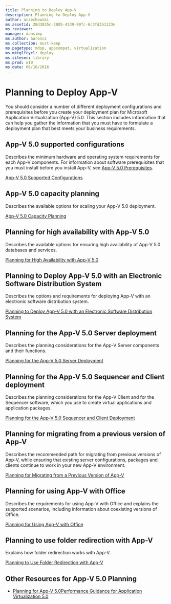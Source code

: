 ```yaml
---
title: Planning to Deploy App-V
description: Planning to Deploy App-V
author: aczechowski
ms.assetid: 28d3035c-3805-4339-90fc-6c3fd3b1123e
ms.reviewer: 
manager: dansimp
ms.author: aaroncz
ms.collection: must-keep
ms.pagetype: mdop, appcompat, virtualization
ms.mktglfcycl: deploy
ms.sitesec: library
ms.prod: w10
ms.date: 06/16/2016
---
```



# Planning to Deploy App-V


You should consider a number of different deployment configurations and prerequisites before you create your deployment plan for Microsoft Application Virtualization (App-V) 5.0. This section includes information that can help you gather the information that you must have to formulate a deployment plan that best meets your business requirements.

## <a href="" id="---------app-v-5-0-supported-configurations"></a> App-V 5.0 supported configurations


Describes the minimum hardware and operating system requirements for each App-V components. For information about software prerequisites that you must install before you install App-V, see [App-V 5.0 Prerequisites](app-v-50-prerequisites.md).

[App-V 5.0 Supported Configurations](app-v-50-supported-configurations.md)

## App-V 5.0 capacity planning


Describes the available options for scaling your App-V 5.0 deployment.

[App-V 5.0 Capacity Planning](app-v-50-capacity-planning.md)

## Planning for high availability with App-V 5.0


Describes the available options for ensuring high availability of App-V 5.0 databases and services.

[Planning for High Availability with App-V 5.0](planning-for-high-availability-with-app-v-50.md)

## Planning to Deploy App-V 5.0 with an Electronic Software Distribution System


Describes the options and requirements for deploying App-V with an electronic software distribution system.

[Planning to Deploy App-V 5.0 with an Electronic Software Distribution System](planning-to-deploy-app-v-50-with-an-electronic-software-distribution-system.md)

## Planning for the App-V 5.0 Server deployment


Describes the planning considerations for the App-V Server components and their functions.

[Planning for the App-V 5.0 Server Deployment](planning-for-the-app-v-50-server-deployment.md)

## Planning for the App-V 5.0 Sequencer and Client deployment


Describes the planning considerations for the App-V Client and for the Sequencer software, which you use to create virtual applications and application packages.

[Planning for the App-V 5.0 Sequencer and Client Deployment](planning-for-the-app-v-50-sequencer-and-client-deployment.md)

## Planning for migrating from a previous version of App-V


Describes the recommended path for migrating from previous versions of App-V, while ensuring that existing server configurations, packages and clients continue to work in your new App-V environment.

[Planning for Migrating from a Previous Version of App-V](planning-for-migrating-from-a-previous-version-of-app-v.md)

## Planning for using App-V with Office


Describes the requirements for using App-V with Office and explains the supported scenarios, including information about coexisting versions of Office.

[Planning for Using App-V with Office](planning-for-using-app-v-with-office.md)

## Planning to use folder redirection with App-V


Explains how folder redirection works with App-V.

[Planning to Use Folder Redirection with App-V](planning-to-use-folder-redirection-with-app-v.md)

## <a href="" id="other-resources-for-app-v-5-0-planning-"></a>Other Resources for App-V 5.0 Planning


-   [Planning for App-V 5.0](planning-for-app-v-50-rc.md)[Performance Guidance for Application Virtualization 5.0](performance-guidance-for-application-virtualization-50.md)

 

 





